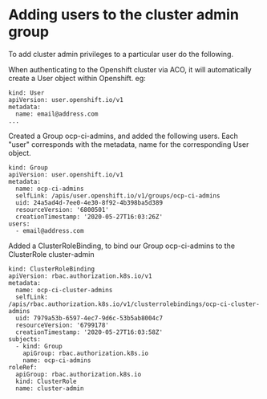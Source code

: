 # Adding users to the cluster admin group
To add cluster admin privileges to a particular user do the following.

When authenticating to the Openshift cluster via ACO, it will automatically create a User object within Openshift. eg:

```
kind: User
apiVersion: user.openshift.io/v1
metadata:
  name: email@address.com
...
```

Created a Group ocp-ci-admins, and added the following users. Each "user" corresponds with the metadata, name for the corresponding User object.

```
kind: Group
apiVersion: user.openshift.io/v1
metadata:
  name: ocp-ci-admins
  selfLink: /apis/user.openshift.io/v1/groups/ocp-ci-admins
  uid: 24a5ad4d-7ee0-4e30-8f92-4b398ba5d389
  resourceVersion: '6800501'
  creationTimestamp: '2020-05-27T16:03:26Z'
users:
  - email@address.com
```

Added a ClusterRoleBinding, to bind our Group ocp-ci-admins to the ClusterRole cluster-admin

```
kind: ClusterRoleBinding
apiVersion: rbac.authorization.k8s.io/v1
metadata:
  name: ocp-ci-cluster-admins
  selfLink: /apis/rbac.authorization.k8s.io/v1/clusterrolebindings/ocp-ci-cluster-admins
  uid: 7979a53b-6597-4ec7-9d6c-53b5ab8004c7
  resourceVersion: '6799178'
  creationTimestamp: '2020-05-27T16:03:58Z'
subjects:
  - kind: Group
    apiGroup: rbac.authorization.k8s.io
    name: ocp-ci-admins
roleRef:
  apiGroup: rbac.authorization.k8s.io
  kind: ClusterRole
  name: cluster-admin
```

